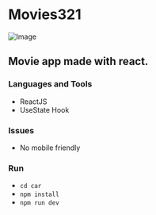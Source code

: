 # Movies321

![Image](https://github.com/IgorLucassDev/movies321/assets/62673756/cff1973b-86fc-4e8e-94e2-cf4bfb8d47b6)



 ## Movie app made with react.
 


 ### Languages and Tools
* ReactJS
* UseState Hook

### Issues
* No mobile friendly


### Run
* `cd car`
* `npm install`
* `npm run dev`
